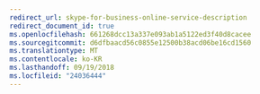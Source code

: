 ```yaml
---
redirect_url: skype-for-business-online-service-description
redirect_document_id: true
ms.openlocfilehash: 661268dcc13a337e093ab1a5122ed3f40d8cacee
ms.sourcegitcommit: d6dfbaacd56c0855e12500b38acd06be16cd1560
ms.translationtype: MT
ms.contentlocale: ko-KR
ms.lasthandoff: 09/19/2018
ms.locfileid: "24036444"
---
```

